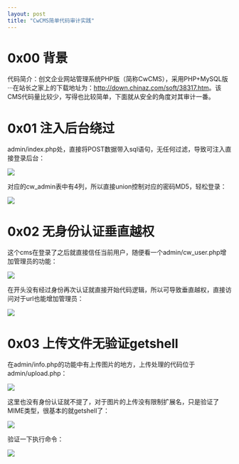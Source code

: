 ```yaml
---
layout: post
title: "CwCMS简单代码审计实践"
---
```


# 0x00 背景

代码简介：创文企业网站管理系统PHP版（简称CwCMS），采用PHP+MySQL版···在站长之家上的下载地址为：<http://down.chinaz.com/soft/38317.htm>。该CMS代码量比较少，写得也比较简单，下面就从安全的角度对其审计一番。

<!-- more -->

# 0x01 注入后台绕过

admin/index.php处，直接将POST数据带入sql语句，无任何过滤，导致可注入直接登录后台：

![][1]

对应的cw_admin表中有4列，所以直接union控制对应的密码MD5，轻松登录：

![][2]

# 0x02 无身份认证垂直越权

这个cms在登录了之后就直接信任当前用户，随便看一个admin/cw_user.php增加管理员的功能：

![][3]

在开头没有经过身份再次认证就直接开始代码逻辑，所以可导致垂直越权，直接访问对于url也能增加管理员：

![][4]

# 0x03 上传文件无验证getshell

在admin/info.php的功能中有上传图片的地方，上传处理的代码位于admin/upload.php：

![][5]

这里也没有身份认证就不提了，对于图片的上传没有限制扩展名，只是验证了MIME类型，很基本的就getshell了：

![][6]

验证一下执行命令：

![][7]

[1]: http://ojyzyrhpd.bkt.clouddn.com/20161101/1.png
[2]: http://ojyzyrhpd.bkt.clouddn.com/20161101/2.png
[3]: http://ojyzyrhpd.bkt.clouddn.com/20161101/3.png
[4]: http://ojyzyrhpd.bkt.clouddn.com/20161101/4.png
[5]: http://ojyzyrhpd.bkt.clouddn.com/20161101/5.png
[6]: http://ojyzyrhpd.bkt.clouddn.com/20161101/6.png
[7]: http://ojyzyrhpd.bkt.clouddn.com/20161101/7.png